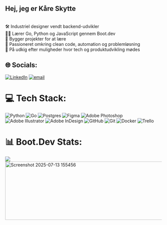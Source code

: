 <h2>Hej, jeg er Kåre Skytte</h2><br/>
🛠️ Industriel designer vendt backend-udvikler<br/>
👨‍💻 Lærer Go, Python og JavaScript gennem Boot.dev<br/>
🔄 Bygger projekter for at lære<br/>
🎯 Passioneret omkring clean code, automation og problemløsning<br/>
💼 På udkig efter muligheder hvor tech og produktudvikling mødes<br/>

## 🌐 Socials:
[![LinkedIn](https://img.shields.io/badge/LinkedIn-%230077B5.svg?logo=linkedin&logoColor=white)](https://linkedin.com/in/kaareskytte) [![email](https://img.shields.io/badge/Email-D14836?logo=gmail&logoColor=white)](mailto:kaareskytte1431@gmail.com) 

# 💻 Tech Stack:
![Python](https://img.shields.io/badge/python-3670A0?style=for-the-badge&logo=python&logoColor=ffdd54) ![Go](https://img.shields.io/badge/go-%2300ADD8.svg?style=for-the-badge&logo=go&logoColor=white) ![Postgres](https://img.shields.io/badge/postgres-%23316192.svg?style=for-the-badge&logo=postgresql&logoColor=white) ![Figma](https://img.shields.io/badge/figma-%23F24E1E.svg?style=for-the-badge&logo=figma&logoColor=white) ![Adobe Photoshop](https://img.shields.io/badge/adobe%20photoshop-%2331A8FF.svg?style=for-the-badge&logo=adobe%20photoshop&logoColor=white) ![Adobe Illustrator](https://img.shields.io/badge/adobe%20illustrator-%23FF9A00.svg?style=for-the-badge&logo=adobe%20illustrator&logoColor=white) ![Adobe InDesign](https://img.shields.io/badge/Adobe%20InDesign-49021F?style=for-the-badge&logo=adobeindesign&logoColor=FF3366) ![GitHub](https://img.shields.io/badge/github-%23121011.svg?style=for-the-badge&logo=github&logoColor=white) ![Git](https://img.shields.io/badge/git-%23F05033.svg?style=for-the-badge&logo=git&logoColor=white) ![Docker](https://img.shields.io/badge/docker-%230db7ed.svg?style=for-the-badge&logo=docker&logoColor=white) ![Trello](https://img.shields.io/badge/Trello-%23026AA7.svg?style=for-the-badge&logo=Trello&logoColor=white)
# 📊 Boot.Dev Stats:
<p align="left">
  <img src="https://api.boot.dev/v1/users/public/38d5c04c-d1ad-4e8e-9e6a-4ede6c8baa80/thumbnail" >
  <img width="934" height="187" alt="Screenshot 2025-07-13 155456" src="https://github.com/user-attachments/assets/11eefb1a-c249-43d0-bbb6-e75cebaf58b6" />
</p>
